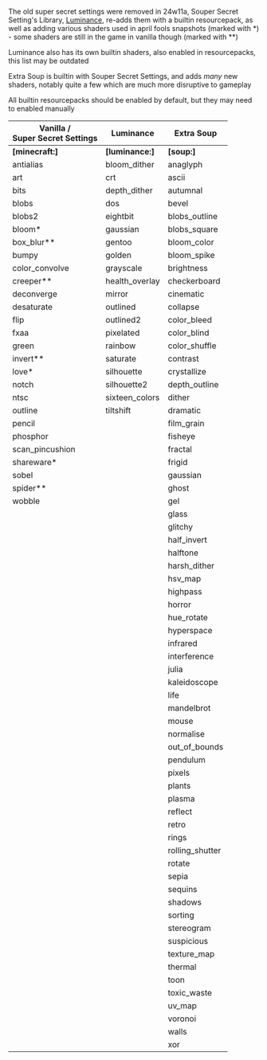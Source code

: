 The old super secret settings were removed in 24w11a, Souper Secret Setting's Library, [Luminance](https://modrinth.com/mod/luminance), re-adds them with a builtin resourcepack, as well as adding various shaders used in april fools snapshots (marked with *) - some shaders are still in the game in vanilla though (marked with **)

Luminance also has its own builtin shaders, also enabled in resourcepacks, this list may be outdated

Extra Soup is builtin with Souper Secret Settings, and adds *many* new shaders, notably quite a few which are much more disruptive to gameplay


All builtin resourcepacks should be enabled by default, but they may need to enabled manually

| Vanilla /<br>Super Secret Settings | Luminance        | Extra Soup      |
|------------------------------------|------------------|-----------------|
| **[minecraft:]**                   | **[luminance:]** | **[soup:]**     |
| antialias                          | bloom_dither     | anaglyph        |
| art                                | crt              | ascii           |
| bits                               | depth_dither     | autumnal        |
| blobs                              | dos              | bevel           |
| blobs2                             | eightbit         | blobs_outline   |
| bloom*                             | gaussian         | blobs_square    |
| box_blur**                         | gentoo           | bloom_color     |
| bumpy                              | golden           | bloom_spike     |
| color_convolve                     | grayscale        | brightness      |
| creeper**                          | health_overlay   | checkerboard    |
| deconverge                         | mirror           | cinematic       |
| desaturate                         | outlined         | collapse        |
| flip                               | outlined2        | color_bleed     |
| fxaa                               | pixelated        | color_blind     |
| green                              | rainbow          | color_shuffle   |
| invert**                           | saturate         | contrast        |
| love*                              | silhouette       | crystallize     |
| notch                              | silhouette2      | depth_outline   |
| ntsc                               | sixteen_colors   | dither          |
| outline                            | tiltshift        | dramatic        |
| pencil                             |                  | film_grain      |
| phosphor                           |                  | fisheye         |
| scan_pincushion                    |                  | fractal         |
| shareware*                         |                  | frigid          |
| sobel                              |                  | gaussian        |
| spider**                           |                  | ghost           |
| wobble                             |                  | gel             |
|                                    |                  | glass           |
|                                    |                  | glitchy         |
|                                    |                  | half_invert     |
|                                    |                  | halftone        |
|                                    |                  | harsh_dither    |
|                                    |                  | hsv_map         |
|                                    |                  | highpass        |
|                                    |                  | horror          |
|                                    |                  | hue_rotate      |
|                                    |                  | hyperspace      |
|                                    |                  | infrared        |
|                                    |                  | interference    |
|                                    |                  | julia           |
|                                    |                  | kaleidoscope    |
|                                    |                  | life            |
|                                    |                  | mandelbrot      |
|                                    |                  | mouse           |
|                                    |                  | normalise       |
|                                    |                  | out_of_bounds   |
|                                    |                  | pendulum        |
|                                    |                  | pixels          |
|                                    |                  | plants          |
|                                    |                  | plasma          |
|                                    |                  | reflect         |
|                                    |                  | retro           |
|                                    |                  | rings           |
|                                    |                  | rolling_shutter |
|                                    |                  | rotate          |
|                                    |                  | sepia           |
|                                    |                  | sequins         |
|                                    |                  | shadows         |
|                                    |                  | sorting         |
|                                    |                  | stereogram      |
|                                    |                  | suspicious      |
|                                    |                  | texture_map     |
|                                    |                  | thermal         |
|                                    |                  | toon            |
|                                    |                  | toxic_waste     |
|                                    |                  | uv_map          |
|                                    |                  | voronoi         |
|                                    |                  | walls           |
|                                    |                  | xor             |